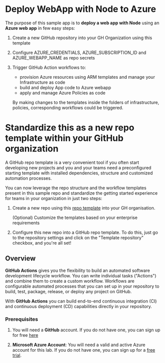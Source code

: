 # Deploy WebApp with Node to Azure 

The purpose of this sample app is to **deploy a web app with Node** using an **Azure web app** in few easy steps:

1. Create a new GitHub repository into your GH Organization using this template 
1. Configure AZURE_CREDENTIALS, AZURE_SUBSCRIPTION_ID and AZURE_WEBAPP_NAME as repo secrets
1. Trigger GitHub Action workflows to:
    - provision Azure resources using ARM templates and manage your Infrastructure as code
    - build and deploy App code to Azure webapp
    - apply and manage Azure Policies as code
   
   By making changes to the templates inside the folders of infrastructure,  policies, corresponding workflows could be triggered.

# Standardize this as a new repo template within your GitHub organization

A GitHub repo template is a very convenient tool if you often start developing new projects and you and your teams need a preconfigured starting template with installed dependencies, structure and customized automation processes.

You can now leverage the repo structure and the workflow templates present in this sample repo and standardize the getting started experience for teams in your organization in just two steps: 

1. Create a new repo using this [repo template](https://github.com/Azure-Samples/node_express_app/generate) into your GH organisation. 

   (Optional) Customize the templates based on your enterprise requirements

2. Configure this new repo into a GitHub repo template. To do this, just go to the repository settings and click on the "Template repository" checkbox, and you're all set!




## Overview

**GitHub Actions** gives you the flexibility to build an automated software development lifecycle workflow. You can write individual tasks ("Actions") and combine them to create a custom workflow. Workflows are configurable automated processes that you can set up in your repository to build, test, package, release, or deploy any project on GitHub.

With **GitHub Actions** you can build end-to-end continuous integration (CI) and continuous deployment (CD) capabilities directly in your repository. 

### Prerequisites

1. You will need a **GitHub** account. If you do not have one, you can sign up for free [here](https://github.com/join)

1. **Microsoft Azure Account**: You will need a valid and active Azure account for this lab. If you do not have one, you can sign up for a [free trial](https://azure.microsoft.com/en-us/free/).
